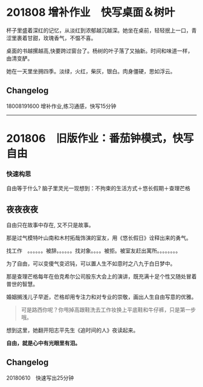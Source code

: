 

# 201808 增补作业　快写桌面＆树叶

杯子里盛着深红的记忆，从淡红到浓郁越沉越深。她坐在桌前，轻轻抿上一口，青涩里裹着甘甜，玫瑰香气，不愠不喜。

桌面的书越摞越高,快要跨过窗台了。杨树的叶子落了又抽新。时间和味道一样，由清变酽。

她在一天里坐拥四季。淡绿，火红，柴灰，银白。肉身僵硬，思如浮云。


## Changelog   
18008191600  增补作业,练习通感，快写15分钟

---

# 201806　旧版作业：番茄钟模式，快写自由

### 快速构思

自由等于什么?
脑子里灵光一现想到：不拘束的生活方式＋悠长假期＋查理芒格



## 夜夜夜夜

自由只在故事中存在, 又不只是故事。

那是过气模特叶山南和木村拓哉饰演的室友，用《悠长假日》诠释出来的勇气。

找工作　。。。。。。被辞。。。。。。找对象。。。。被拒。被室友赶出寓所。。。。。。。。

为了自由，可以变傻气变迟钝，可以置人生不如意时之八九于白日梦中。

那是查理芒格每年在伯克希尔公司股东大会上的演讲，既充满十足个性又随处冒着普世的智慧。

婚姻搁浅儿子早逝，芒格却用专注力和对专业的崇敬，画出人生自由写意的优雅。

> 可是路西你呢？你甩掉高跟鞋洗去工作妆换上平底鞋和牛仔裤，只是第一步哦。

想到这里，她翻开阳志平先生《追时间的人》夜读起来。

**自由，就是心中有光眼里有泪。**

## Changelog
20180610　快速写出25分钟


